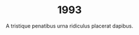 ---
published: "true"
layout: "post"
title: "1993"
timeline: "false"
teaserText: "Penatibus nec lorem montes adipiscing porttitor augue quis pulvinar velit et? Penatibus nec lorem montes adipiscing porttitor augue quis pulvinar velit et?"
subtitle: "A tristique penatibus urna ridiculus placerat dapibus."
video: "http://player.vimeo.com/video/63683408"
teaserImg: "1993-teaser.jpg"
featureImg: "1993-feature.jpg"

statistics:
- stat: "9,563"
  desc: "calls to AIDS Vanocuver's Helpline."

- stat: "360,909"
  desc: "cases of AIDS reported to date in US."
  link: "http://www.amfar.org/thirty-years-of-hiv/aids-snapshots-of-an-epidemic/"
  type: "webpage"

- stat: "3.3"
  desc: "million worldwide AIDS deaths."
  link: "http://surviveaplague.com/"
  type: "webpage"

global:
- item: "The first AIDS Life Ball takes place in Vienna, Austria."
  link: "http://www.youtube.com/watch?v=V-h8guUuj7g"
  type: "video"

- item: "The CDC NIH and FDA declares the “highly effective” for prevention of HIV infection, and approves the female condom."
  link: "http://www.fda.gov/ForConsumers/ByAudience/ForPatientAdvocates/HIVandAIDSActivities/ucm126373.htm"
  type: "webpage"

- item: "AZT -no proof of benefit to early stage HIV."
  link: "http://www.amfar.org/thirty-years-of-hiv/aids-snapshots-of-an-epidemic/"
  type: "webpage"

- item: "FDA approves female condom for sale in the US."
  link: "http://www.worldaidscampaign.org/world-aids-day/history-of-world-aids-day/"
  type: "webpage"

national:
- item: "Krever Inquiry begins. "
  link: "http://v1.theglobeandmail.com/v5/content/features/aidscon/HIV_root.swf"
  type: "webpage"

- item: "Jean Chrétien elected prime minister."
  link: "http://www.youtube.com/watch?v=3rQdt26do44"
  type: "video"

year:
- item: "Prime Minister Brian Mulroney resigns amidst political and economic turmoil. Kim Campbell,  becomes Canada's first female Prime Minister."
  link: "http://www.cbc.ca/archives/categories/politics/prime-ministers/brian-mulroney-the-negotiator/leaving-politics.html"
  type: "webpage"

- item: "World Trade Center bombing: In New York. "
  link: "http://www.fbi.gov/stats-services/publications/terror_96.pdf"
  type: "pdf"

- item: "Tennis star Monica Seles is stabbed in the back by an obsessed fan of rival Steffi Graf."
  link: "http://news.bbc.co.uk/onthisday/hi/dates/stories/april/30/newsid_2499000/2499161.stm"
  type: "webpage"

local:
- item: "Friends for life started in a one bedroom apartment giving massages and hot food to people living with HIV/AIDS."
  link: "http://friendsforlife.ca/"
  type: "webpage"

- item: "McLaren House closes and those housing units are replaced by Portable Rent Supplements."
  link: "http://www.mclarenhousing.com/index.php?option=com_content&view=article&id=75&Itemid=83"
  type: "webpage"
---